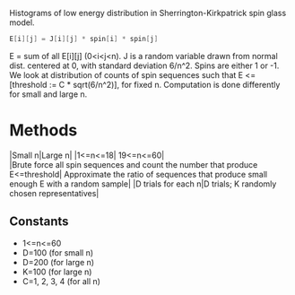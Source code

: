 Histograms of low energy distribution in Sherrington-Kirkpatrick spin glass model.
```cpp
E[i][j] = J[i][j] * spin[i] * spin[j]
```
E = sum of all E[i][j] (0<i<j<n).
J is a random variable drawn from normal dist. centered at 0, with standard deviation 6/n^2.
Spins are either 1 or -1.
We look at distribution of counts of spin sequences such that E <= [threshold := C * sqrt(6/n^2)], for fixed n. Computation is done differently for small and large n.

# Methods

|Small n|Large n| 
|1<=n<=18| 19<=n<=60|     
|Brute force all spin sequences and count the number that produce E<=threshold| Approximate the ratio of sequences that produce small enough E with a random sample|
|D trials for each n|D trials; K randomly chosen representatives| 

## Constants
* 1<=n<=60
* D=100 (for small n)
* D=200 (for large n)
* K=100 (for large n)
* C=1, 2, 3, 4 (for all n)

